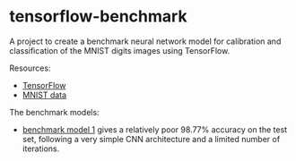 # tensorflow-benchmark

A project to create a benchmark neural network model for calibration and classification of the MNIST digits images using
 TensorFlow.

Resources:
- [TensorFlow](https://www.tensorflow.org/)
- [MNIST data](http://yann.lecun.com/exdb/mnist/)

The benchmark models:
- [benchmark model 1](./benchmark/benchmark1.py) gives a relatively poor 98.77% accuracy on the test set, following a very simple CNN 
architecture and a limited number of iterations.